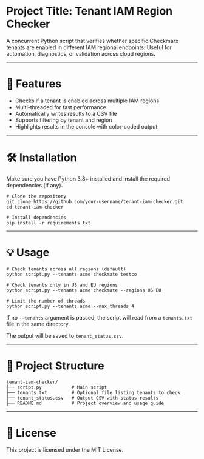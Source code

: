 # Project Title: Tenant IAM Region Checker

A concurrent Python script that verifies whether specific Checkmarx tenants are enabled in different IAM regional endpoints. Useful for automation, diagnostics, or validation across cloud regions.

---

# 🚀 Features

- Checks if a tenant is enabled across multiple IAM regions
- Multi-threaded for fast performance
- Automatically writes results to a CSV file
- Supports filtering by tenant and region
- Highlights results in the console with color-coded output

---

# 🛠️ Installation

Make sure you have Python 3.8+ installed and install the required dependencies (if any).

```
# Clone the repository
git clone https://github.com/your-username/tenant-iam-checker.git
cd tenant-iam-checker

# Install dependencies
pip install -r requirements.txt
```

---

# 💡 Usage

```
# Check tenants across all regions (default)
python script.py --tenants acme checkmate testco

# Check tenants only in US and EU regions
python script.py --tenants acme checkmate --regions US EU

# Limit the number of threads
python script.py --tenants acme --max_threads 4
```

If no `--tenants` argument is passed, the script will read from a `tenants.txt` file in the same directory.

The output will be saved to `tenant_status.csv`.

---

# 📁 Project Structure

```
tenant-iam-checker/
├── script.py           # Main script
├── tenants.txt         # Optional file listing tenants to check
├── tenant_status.csv   # Output CSV with status results
├── README.md           # Project overview and usage guide
```

---

# 📄 License

This project is licensed under the MIT License.

